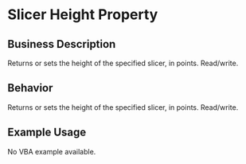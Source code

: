 # Slicer Height Property

## Business Description
Returns or sets the height of the specified slicer, in points. Read/write.

## Behavior
Returns or sets the height of the specified slicer, in points. Read/write.

## Example Usage
No VBA example available.